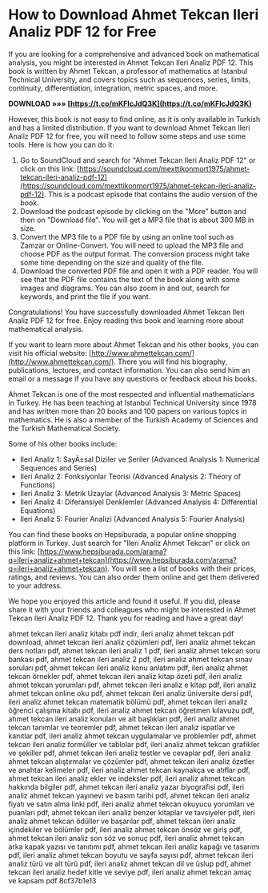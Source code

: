 # How to Download Ahmet Tekcan Ileri Analiz PDF 12 for Free
 
If you are looking for a comprehensive and advanced book on mathematical analysis, you might be interested in Ahmet Tekcan Ileri Analiz PDF 12. This book is written by Ahmet Tekcan, a professor of mathematics at Istanbul Technical University, and covers topics such as sequences, series, limits, continuity, differentiation, integration, metric spaces, and more.
 
**DOWNLOAD »»» [https://t.co/mKFIcJdQ3K](https://t.co/mKFIcJdQ3K)**


 
However, this book is not easy to find online, as it is only available in Turkish and has a limited distribution. If you want to download Ahmet Tekcan Ileri Analiz PDF 12 for free, you will need to follow some steps and use some tools. Here is how you can do it:
 
1. Go to SoundCloud and search for "Ahmet Tekcan Ileri Analiz PDF 12" or click on this link: [https://soundcloud.com/mexttikonmort1975/ahmet-tekcan-ileri-analiz-pdf-12](https://soundcloud.com/mexttikonmort1975/ahmet-tekcan-ileri-analiz-pdf-12). This is a podcast episode that contains the audio version of the book.
2. Download the podcast episode by clicking on the "More" button and then on "Download file". You will get a MP3 file that is about 300 MB in size.
3. Convert the MP3 file to a PDF file by using an online tool such as Zamzar or Online-Convert. You will need to upload the MP3 file and choose PDF as the output format. The conversion process might take some time depending on the size and quality of the file.
4. Download the converted PDF file and open it with a PDF reader. You will see that the PDF file contains the text of the book along with some images and diagrams. You can also zoom in and out, search for keywords, and print the file if you want.

Congratulations! You have successfully downloaded Ahmet Tekcan Ileri Analiz PDF 12 for free. Enjoy reading this book and learning more about mathematical analysis.
  
If you want to learn more about Ahmet Tekcan and his other books, you can visit his official website: [http://www.ahmettekcan.com/](http://www.ahmettekcan.com/). There you will find his biography, publications, lectures, and contact information. You can also send him an email or a message if you have any questions or feedback about his books.
 
Ahmet Tekcan is one of the most respected and influential mathematicians in Turkey. He has been teaching at Istanbul Technical University since 1978 and has written more than 20 books and 100 papers on various topics in mathematics. He is also a member of the Turkish Academy of Sciences and the Turkish Mathematical Society.
 
Some of his other books include:

- Ileri Analiz 1: SayÄ±sal Diziler ve Seriler (Advanced Analysis 1: Numerical Sequences and Series)
- Ileri Analiz 2: Fonksiyonlar Teorisi (Advanced Analysis 2: Theory of Functions)
- Ileri Analiz 3: Metrik Uzaylar (Advanced Analysis 3: Metric Spaces)
- Ileri Analiz 4: Diferansiyel Denklemler (Advanced Analysis 4: Differential Equations)
- Ileri Analiz 5: Fourier Analizi (Advanced Analysis 5: Fourier Analysis)

You can find these books on Hepsiburada, a popular online shopping platform in Turkey. Just search for "Ileri Analiz Ahmet Tekcan" or click on this link: [https://www.hepsiburada.com/arama?q=ileri+analiz+ahmet+tekcan](https://www.hepsiburada.com/arama?q=ileri+analiz+ahmet+tekcan). You will see a list of books with their prices, ratings, and reviews. You can also order them online and get them delivered to your address.
 
We hope you enjoyed this article and found it useful. If you did, please share it with your friends and colleagues who might be interested in Ahmet Tekcan Ileri Analiz PDF 12. Thank you for reading and have a great day!
 
ahmet tekcan ileri analiz kitabı pdf indir,  ileri analiz ahmet tekcan pdf download,  ahmet tekcan ileri analiz çözümleri pdf,  ileri analiz ahmet tekcan ders notları pdf,  ahmet tekcan ileri analiz 1 pdf,  ileri analiz ahmet tekcan soru bankası pdf,  ahmet tekcan ileri analiz 2 pdf,  ileri analiz ahmet tekcan sınav soruları pdf,  ahmet tekcan ileri analiz konu anlatımı pdf,  ileri analiz ahmet tekcan örnekler pdf,  ahmet tekcan ileri analiz kitap özeti pdf,  ileri analiz ahmet tekcan yorumları pdf,  ahmet tekcan ileri analiz e kitap pdf,  ileri analiz ahmet tekcan online oku pdf,  ahmet tekcan ileri analiz üniversite dersi pdf,  ileri analiz ahmet tekcan matematik bölümü pdf,  ahmet tekcan ileri analiz öğrenci çalışma kitabı pdf,  ileri analiz ahmet tekcan öğretmen kılavuzu pdf,  ahmet tekcan ileri analiz konuları ve alt başlıkları pdf,  ileri analiz ahmet tekcan tanımlar ve teoremler pdf,  ahmet tekcan ileri analiz ispatlar ve kanıtlar pdf,  ileri analiz ahmet tekcan uygulamalar ve problemler pdf,  ahmet tekcan ileri analiz formüller ve tablolar pdf,  ileri analiz ahmet tekcan grafikler ve şekiller pdf,  ahmet tekcan ileri analiz testler ve cevaplar pdf,  ileri analiz ahmet tekcan alıştırmalar ve çözümler pdf,  ahmet tekcan ileri analiz özetler ve anahtar kelimeler pdf,  ileri analiz ahmet tekcan kaynakça ve atıflar pdf,  ahmet tekcan ileri analiz ekler ve indeksler pdf,  ileri analiz ahmet tekcan hakkında bilgiler pdf,  ahmet tekcan ileri analiz yazar biyografisi pdf,  ileri analiz ahmet tekcan yayınevi ve basım tarihi pdf,  ahmet tekcan ileri analiz fiyatı ve satın alma linki pdf,  ileri analiz ahmet tekcan okuyucu yorumları ve puanları pdf,  ahmet tekcan ileri analiz benzer kitaplar ve tavsiyeler pdf,  ileri analiz ahmet tekcan ödüller ve başarılar pdf,  ahmet tekcan ileri analiz içindekiler ve bölümler pdf,  ileri analiz ahmet tekcan önsöz ve giriş pdf,  ahmet tekcan ileri analiz son söz ve sonuç pdf,  ileri analiz ahmet tekcan arka kapak yazısı ve tanıtımı pdf,  ahmet tekcan ileri analiz kapağı ve tasarımı pdf,  ileri analiz ahmet tekcan boyutu ve sayfa sayısı pdf,  ahmet tekcan ileri analiz türü ve alt türü pdf,  ileri analiz ahmet tekcan dil ve üslup pdf,  ahmet tekcan ileri analiz hedef kitle ve seviye pdf,  ileri analiz ahmet tekcan amaç ve kapsam pdf
 8cf37b1e13
 
